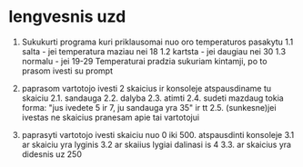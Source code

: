 # lengvesnis uzd

1. Sukukurti programa kuri priklausomai nuo oro temperaturos pasakytu
   1.1 salta - jei temperatura maziau nei 18
   1.2 kartsta - jei daugiau nei 30
   1.3 normalu - jei 19-29
   Temperaturai pradzia sukuriam kintamji, po to prasom ivesti su prompt

2. paprasom vartotojo ivesti 2 skaicius ir konsoleje atspausdiname tu skaiciu
   2.1. sandauga
   2.2. dalyba
   2.3. atimti
   2.4. sudeti
   mazdaug tokia forma: "jus ivedete 5 ir 7, ju sandauga yra 35" ir tt
   2.5. (sunkesne)jei ivestas ne skaicius pranesam apie tai vartotojui

3. paprasyti vartotojo ivesti skaiciu nuo 0 iki 500. atspausdinti konsoleje
   3.1 ar skaiciu yra lyginis
   3.2 ar skaiius lygiai dalinasi is 4
   3.3. ar skaicius yra didesnis uz 250
